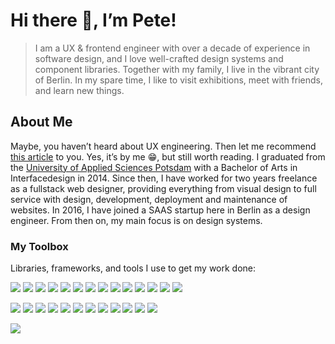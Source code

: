 # Hi there 👋, I’m Pete!

> I am a UX & frontend engineer with over a decade of experience in software design, and I love well-crafted design systems and component libraries. 
Together with my family, I live in the vibrant city of Berlin. In my spare time, I like to visit exhibitions, meet with friends, and learn new things.

## About Me

Maybe, you haven’t heard about UX engineering. Then let me recommend [this article](https://petersekan.de/thoughts/ux-engineer/) to you. Yes, it’s by me 😁, but still worth reading. I graduated from the [University of Applied Sciences Potsdam](https://www.fh-potsdam.de/en) with a Bachelor of Arts in Interfacedesign in 2014. Since then, I have worked for two years freelance as a fullstack web designer, providing everything from visual design to full service with design, development, deployment and maintenance of websites. In 2016, I have joined a SAAS startup here in Berlin as a design engineer. From then on, my main focus is on design systems.

### My Toolbox

Libraries, frameworks, and tools I use to get my work done:

![](https://img.shields.io/static/v1?style=flat-square&color=orange&logoColor=white&label=code&logo=html5&message=HTML5)
![](https://img.shields.io/static/v1?style=flat-square&color=orange&logoColor=white&label=code&logo=css3&message=CSS3)
![](https://img.shields.io/static/v1?style=flat-square&color=orange&logoColor=white&label=code&logo=javascript&message=JavaScript)
![](https://img.shields.io/static/v1?style=flat-square&color=orange&logoColor=white&label=code&logo=nodedotjs&message=NodeJS)
![](https://img.shields.io/static/v1?style=flat-square&color=orange&logoColor=white&label=code&logo=react&message=ReactJS)
![](https://img.shields.io/static/v1?style=flat-square&color=orange&logoColor=white&label=code&logo=express&message=ExpressJS)
![](https://img.shields.io/static/v1?style=flat-square&color=orange&logoColor=white&label=code&logo=tailwindcss&message=TailwindCSS)
![](https://img.shields.io/static/v1?style=flat-square&color=orange&logoColor=white&label=code&logo=animejs&message=AnimeJS)
![](https://img.shields.io/static/v1?style=flat-square&color=orange&logoColor=white&label=code&logo=mongodb&message=MongoDB)
![](https://img.shields.io/static/v1?style=flat-square&color=orange&logoColor=white&label=code&logo=bootstrap&message=Bootstrap)
![](https://img.shields.io/static/v1?style=flat-square&color=orange&logoColor=white&label=code&logo=astro&message=Astro)
![](https://img.shields.io/static/v1?style=flat-square&color=orange&logoColor=white&label=code&logo=vite&message=ViteJS)
![](https://img.shields.io/static/v1?style=flat-square&color=orange&logoColor=white&label=code&logo=svelte&message=SvelteJS)
![](https://img.shields.io/static/v1?style=flat-square&color=orange&logoColor=white&label=code&logo=markdown&message=Markdown)

![](https://img.shields.io/static/v1?style=flat-square&color=orange&logoColor=white&label=tool&logo=visualstudiocode&message=VSCode)
![](https://img.shields.io/static/v1?style=flat-square&color=orange&logoColor=white&label=tool&logo=git&message=Git)
![](https://img.shields.io/static/v1?style=flat-square&color=orange&logoColor=white&label=tool&logo=npm&message=NPM)
![](https://img.shields.io/static/v1?style=flat-square&color=orange&logoColor=white&label=tool&logo=sketch&message=Sketch)
![](https://img.shields.io/static/v1?style=flat-square&color=orange&logoColor=white&label=tool&logo=figma&message=Figma)
![](https://img.shields.io/static/v1?style=flat-square&color=orange&logoColor=white&label=tool&logo=jira&message=Jira)
![](https://img.shields.io/static/v1?style=flat-square&color=orange&logoColor=white&label=tool&logo=trello&message=Trello)
![](https://img.shields.io/static/v1?style=flat-square&color=orange&logoColor=white&label=tool&logo=miro&message=Miro)
![](https://img.shields.io/static/v1?style=flat-square&color=orange&logoColor=white&label=tool&logo=notion&message=Notion)
![](https://img.shields.io/static/v1?style=flat-square&color=orange&logoColor=white&label=tool&logo=adobecreativecloud&message=AdobeCC)
![](https://img.shields.io/static/v1?style=flat-square&color=orange&logoColor=white&label=tool&logo=microsoftoffice&message=MSOffice)
![](https://img.shields.io/static/v1?style=flat-square&color=orange&logoColor=white&label=tool&logo=googledrive&message=GoogleDrive)

<img align="center" src="https://github-readme-stats.vercel.app/api/top-langs/?username=PDXIII&layout=compact&hide_border=true" />
